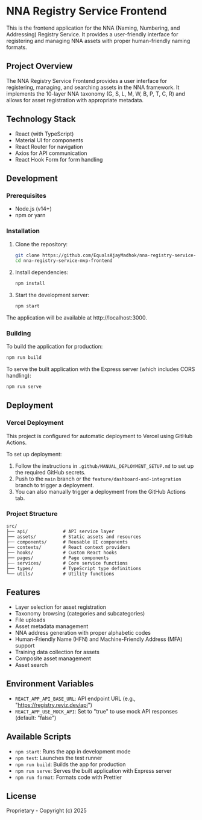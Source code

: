 # NNA Registry Service Frontend

This is the frontend application for the NNA (Naming, Numbering, and Addressing) Registry Service. It provides a user-friendly interface for registering and managing NNA assets with proper human-friendly naming formats.

## Project Overview

The NNA Registry Service Frontend provides a user interface for registering, managing, and searching assets in the NNA framework. It implements the 10-layer NNA taxonomy (G, S, L, M, W, B, P, T, C, R) and allows for asset registration with appropriate metadata.

## Technology Stack

- React (with TypeScript)
- Material UI for components
- React Router for navigation
- Axios for API communication
- React Hook Form for form handling

## Development

### Prerequisites

- Node.js (v14+)
- npm or yarn

### Installation

1. Clone the repository:
   ```bash
   git clone https://github.com/EqualsAjayMadhok/nna-registry-service-mvp-frontend.git
   cd nna-registry-service-mvp-frontend
   ```

2. Install dependencies:
   ```bash
   npm install
   ```

3. Start the development server:
   ```bash
   npm start
   ```

The application will be available at http://localhost:3000.

### Building

To build the application for production:

```bash
npm run build
```

To serve the built application with the Express server (which includes CORS handling):

```bash
npm run serve
```

## Deployment

### Vercel Deployment

This project is configured for automatic deployment to Vercel using GitHub Actions.

To set up deployment:

1. Follow the instructions in `.github/MANUAL_DEPLOYMENT_SETUP.md` to set up the required GitHub secrets.
2. Push to the `main` branch or the `feature/dashboard-and-integration` branch to trigger a deployment.
3. You can also manually trigger a deployment from the GitHub Actions tab.

### Project Structure

```
src/
├── api/             # API service layer
├── assets/          # Static assets and resources
├── components/      # Reusable UI components
├── contexts/        # React context providers
├── hooks/           # Custom React hooks
├── pages/           # Page components
├── services/        # Core service functions
├── types/           # TypeScript type definitions
└── utils/           # Utility functions
```

## Features

- Layer selection for asset registration
- Taxonomy browsing (categories and subcategories)
- File uploads
- Asset metadata management
- NNA address generation with proper alphabetic codes
- Human-Friendly Name (HFN) and Machine-Friendly Address (MFA) support
- Training data collection for assets
- Composite asset management
- Asset search

## Environment Variables

- `REACT_APP_API_BASE_URL`: API endpoint URL (e.g., "https://registry.reviz.dev/api")
- `REACT_APP_USE_MOCK_API`: Set to "true" to use mock API responses (default: "false")

## Available Scripts

- `npm start`: Runs the app in development mode
- `npm test`: Launches the test runner
- `npm run build`: Builds the app for production
- `npm run serve`: Serves the built application with Express server
- `npm run format`: Formats code with Prettier

## License

Proprietary - Copyright (c) 2025